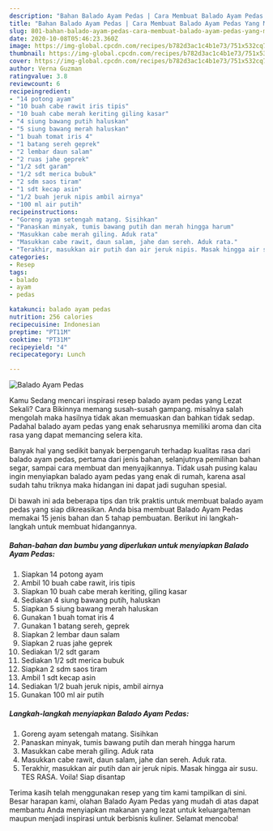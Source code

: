 ```yaml
---
description: "Bahan Balado Ayam Pedas | Cara Membuat Balado Ayam Pedas Yang Mudah Dan Praktis"
title: "Bahan Balado Ayam Pedas | Cara Membuat Balado Ayam Pedas Yang Mudah Dan Praktis"
slug: 801-bahan-balado-ayam-pedas-cara-membuat-balado-ayam-pedas-yang-mudah-dan-praktis
date: 2020-10-08T05:46:23.360Z
image: https://img-global.cpcdn.com/recipes/b782d3ac1c4b1e73/751x532cq70/balado-ayam-pedas-foto-resep-utama.jpg
thumbnail: https://img-global.cpcdn.com/recipes/b782d3ac1c4b1e73/751x532cq70/balado-ayam-pedas-foto-resep-utama.jpg
cover: https://img-global.cpcdn.com/recipes/b782d3ac1c4b1e73/751x532cq70/balado-ayam-pedas-foto-resep-utama.jpg
author: Verna Guzman
ratingvalue: 3.8
reviewcount: 6
recipeingredient:
- "14 potong ayam"
- "10 buah cabe rawit iris tipis"
- "10 buah cabe merah keriting giling kasar"
- "4 siung bawang putih haluskan"
- "5 siung bawang merah haluskan"
- "1 buah tomat iris 4"
- "1 batang sereh geprek"
- "2 lembar daun salam"
- "2 ruas jahe geprek"
- "1/2 sdt garam"
- "1/2 sdt merica bubuk"
- "2 sdm saos tiram"
- "1 sdt kecap asin"
- "1/2 buah jeruk nipis ambil airnya"
- "100 ml air putih"
recipeinstructions:
- "Goreng ayam setengah matang. Sisihkan"
- "Panaskan minyak, tumis bawang putih dan merah hingga harum"
- "Masukkan cabe merah giling. Aduk rata"
- "Masukkan cabe rawit, daun salam, jahe dan sereh. Aduk rata."
- "Terakhir, masukkan air putih dan air jeruk nipis. Masak hingga air susu. TES RASA. Voila! Siap disantap"
categories:
- Resep
tags:
- balado
- ayam
- pedas

katakunci: balado ayam pedas 
nutrition: 256 calories
recipecuisine: Indonesian
preptime: "PT11M"
cooktime: "PT31M"
recipeyield: "4"
recipecategory: Lunch

---
```



![Balado Ayam Pedas](https://img-global.cpcdn.com/recipes/b782d3ac1c4b1e73/751x532cq70/balado-ayam-pedas-foto-resep-utama.jpg)

Kamu Sedang mencari inspirasi resep balado ayam pedas yang Lezat Sekali? Cara Bikinnya memang susah-susah gampang. misalnya salah mengolah maka hasilnya tidak akan memuaskan dan bahkan tidak sedap. Padahal balado ayam pedas yang enak seharusnya memiliki aroma dan cita rasa yang dapat memancing selera kita.

Banyak hal yang sedikit banyak berpengaruh terhadap kualitas rasa dari balado ayam pedas, pertama dari jenis bahan, selanjutnya pemilihan bahan segar, sampai cara membuat dan menyajikannya. Tidak usah pusing kalau ingin menyiapkan balado ayam pedas yang enak di rumah, karena asal sudah tahu triknya maka hidangan ini dapat jadi suguhan spesial.




Di bawah ini ada beberapa tips dan trik praktis untuk membuat balado ayam pedas yang siap dikreasikan. Anda bisa membuat Balado Ayam Pedas memakai 15 jenis bahan dan 5 tahap pembuatan. Berikut ini langkah-langkah untuk membuat hidangannya.

<!--inarticleads1-->

##### Bahan-bahan dan bumbu yang diperlukan untuk menyiapkan Balado Ayam Pedas:

1. Siapkan 14 potong ayam
1. Ambil 10 buah cabe rawit, iris tipis
1. Siapkan 10 buah cabe merah keriting, giling kasar
1. Sediakan 4 siung bawang putih, haluskan
1. Siapkan 5 siung bawang merah haluskan
1. Gunakan 1 buah tomat iris 4
1. Gunakan 1 batang sereh, geprek
1. Siapkan 2 lembar daun salam
1. Siapkan 2 ruas jahe geprek
1. Sediakan 1/2 sdt garam
1. Sediakan 1/2 sdt merica bubuk
1. Siapkan 2 sdm saos tiram
1. Ambil 1 sdt kecap asin
1. Sediakan 1/2 buah jeruk nipis, ambil airnya
1. Gunakan 100 ml air putih




<!--inarticleads2-->

##### Langkah-langkah menyiapkan Balado Ayam Pedas:

1. Goreng ayam setengah matang. Sisihkan
1. Panaskan minyak, tumis bawang putih dan merah hingga harum
1. Masukkan cabe merah giling. Aduk rata
1. Masukkan cabe rawit, daun salam, jahe dan sereh. Aduk rata.
1. Terakhir, masukkan air putih dan air jeruk nipis. Masak hingga air susu. TES RASA. Voila! Siap disantap




Terima kasih telah menggunakan resep yang tim kami tampilkan di sini. Besar harapan kami, olahan Balado Ayam Pedas yang mudah di atas dapat membantu Anda menyiapkan makanan yang lezat untuk keluarga/teman maupun menjadi inspirasi untuk berbisnis kuliner. Selamat mencoba!
